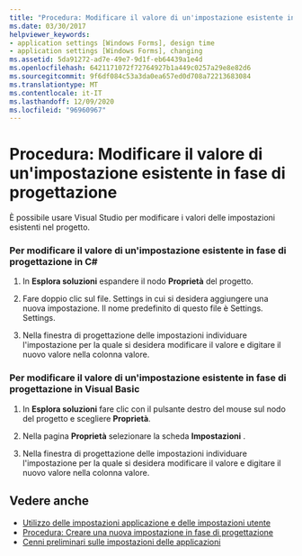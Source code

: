 ```yaml
---
title: "Procedura: Modificare il valore di un'impostazione esistente in fase di progettazione"
ms.date: 03/30/2017
helpviewer_keywords:
- application settings [Windows Forms], design time
- application settings [Windows Forms], changing
ms.assetid: 5da91272-ad7e-49e7-9d1f-eb64439a1e4d
ms.openlocfilehash: 6421171072f72764927b1a449c0257a29e8e82d6
ms.sourcegitcommit: 9f6df084c53a3da0ea657ed0d708a72213683084
ms.translationtype: MT
ms.contentlocale: it-IT
ms.lasthandoff: 12/09/2020
ms.locfileid: "96960967"
---
```

# <a name="how-to-change-the-value-of-an-existing-setting-at-design-time"></a>Procedura: Modificare il valore di un'impostazione esistente in fase di progettazione
È possibile usare Visual Studio per modificare i valori delle impostazioni esistenti nel progetto.  
  
### <a name="to-change-the-value-of-an-existing-setting-at-design-time-in-c"></a>Per modificare il valore di un'impostazione esistente in fase di progettazione in C\#
  
1. In **Esplora soluzioni** espandere il nodo **Proprietà** del progetto.  
  
2. Fare doppio clic sul file. Settings in cui si desidera aggiungere una nuova impostazione. Il nome predefinito di questo file è Settings. Settings.  
  
3. Nella finestra di progettazione delle impostazioni individuare l'impostazione per la quale si desidera modificare il valore e digitare il nuovo valore nella colonna valore.  
  
### <a name="to-change-the-value-of-an-existing-setting-at-design-time-in-visual-basic"></a>Per modificare il valore di un'impostazione esistente in fase di progettazione in Visual Basic  
  
1. In **Esplora soluzioni** fare clic con il pulsante destro del mouse sul nodo del progetto e scegliere **Proprietà**.  
  
2. Nella pagina **Proprietà** selezionare la scheda **Impostazioni** .  
  
3. Nella finestra di progettazione delle impostazioni individuare l'impostazione per la quale si desidera modificare il valore e digitare il nuovo valore nella colonna valore.  
  
## <a name="see-also"></a>Vedere anche

- [Utilizzo delle impostazioni applicazione e delle impostazioni utente](using-application-settings-and-user-settings.md)
- [Procedura: Creare una nuova impostazione in fase di progettazione](how-to-create-a-new-setting-at-design-time.md)
- [Cenni preliminari sulle impostazioni delle applicazioni](application-settings-overview.md)
